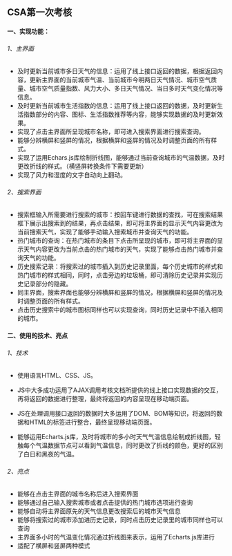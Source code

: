 ## **CSA第一次考核**

#### 一、实现功能：

###### 1、主界面

- 及时更新当前城市多日天气的信息：运用了线上接口返回的数据，根据返回内容，更新主界面的当前城市气温、当前城市今明两日天气情况、城市空气质量、城市空气质量指数、风力大小、多日天气情况、当日多时天气变化情况等信息。
- 及时更新当前城市生活指数的信息：运用了线上接口返回的数据，及时更新生活指数部分的内容、图标、生活指数推荐等内容，能够实现数据的及时更新效果。
- 实现了点击主界面所呈现城市名称，即可进入搜索界面进行搜索查询。
- 能够分辨横屏和竖屏的情况，根据横屏和竖屏的情况及时调整页面的所有样式。
- 实现了运用Echars.js库绘制折线图，能够通过当前查询城市的气温数据，及时更改折线的样式。（横竖屏转换条件下需要更新）
- 实现了风力和湿度的文字自动向上翻动。

###### 2、搜索界面

- 搜索框输入所需要进行搜索的城市：按回车键进行数据的查找，可在搜索结果框下展示出搜索到的结果，再点击结果，即可将主界面的显示天气内容更改为当前搜索天气，实现了能够手动输入搜索城市并查询天气的功能。
- 热门城市的查询：在热门城市的条目下点击所呈现的城市，即可将主界面的显示天气内容更改为当前点击的热门城市的天气，实现了能够点击热门城市并查询天气的功能。
- 历史搜索记录：将搜索过的城市插入到历史记录里面，每个历史城市的样式和热门城市的样式相同，同时，点击旁边的垃圾桶，即可清除历史记录并实现历史记录部分的隐藏。
- 同主界面，搜索界面也能够分辨横屏和竖屏的情况，根据横屏和竖屏的情况及时调整页面的所有样式。
- 点击历史搜索中的城市图标同样也可以实现查询，同时历史记录中不插入相同的城市。

#### 二、使用的技术、亮点

###### 1、技术

- 使用语言HTML、CSS、JS。


- JS中大多成功运用了AJAX调用考核文档所提供的线上接口实现数据的交互，再将返回的数据进行整理，最终将返回的内容呈现在移动端页面。


- JS在处理调用接口返回的数据时大多运用了DOM、BOM等知识，将返回的数据和HTML的标签进行整合，最终呈现移动端页面。


- 能够运用Echarts.js库，及时将城市的多小时天气气温信息绘制成折线图，轻触每个气温数据节点可以看到气温信息，同时更改了折线的颜色，更好的区别了白日和黑夜的气温。

###### 2、亮点

- 能够在点击主界面的城市名称后进入搜索界面
- 能够通过自己输入搜索城市或者点击提供的热门城市选项进行查询
- 能够自动将主界面原先的天气信息更改搜索后的城市天气信息
- 能够将搜索过的城市添加进历史记录，同时点击历史记录里的城市同样也可以查询
- 主界面多小时的气温变化情况通过折线图来表示，运用了Echarts.js库进行
- 适配了横屏和竖屏两种模式




